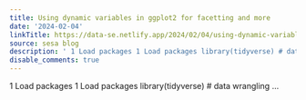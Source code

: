 ```yaml
---
title: Using dynamic variables in ggplot2 for facetting and more
date: '2024-02-04'
linkTitle: https://data-se.netlify.app/2024/02/04/using-dynamic-variables-in-ggplot2-for-facetting-and-more/
source: sesa blog
description: ' 1 Load packages 1 Load packages library(tidyverse) # data wrangling  ...'
disable_comments: true
---
```

 1 Load packages 1 Load packages library(tidyverse) # data wrangling  ...